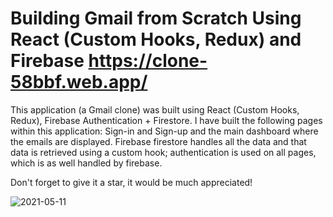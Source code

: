 # Building Gmail from Scratch Using React (Custom Hooks, Redux) and Firebase https://clone-58bbf.web.app/ 

This application (a Gmail clone) was built using React (Custom Hooks, Redux), Firebase Authentication + Firestore. I have built the following pages within this application: Sign-in and Sign-up and the main dashboard where the emails are displayed. Firebase firestore handles all the data and that data is retrieved using a custom hook; authentication is used on all pages, which is as well handled by firebase.


Don't forget to give it a star, it would be much appreciated! 

![2021-05-11](https://user-images.githubusercontent.com/64571039/117873451-cb7bce00-b26d-11eb-85ed-b103537b1773.png)
